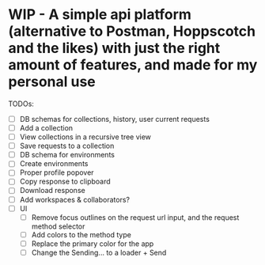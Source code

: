 # WIP - A simple api platform (alternative to Postman, Hoppscotch and the likes) with just the right amount of features, and made for my personal use

TODOs:

- [ ] DB schemas for collections, history, user current requests
- [ ] Add a collection
- [ ] View collections in a recursive tree view
- [ ] Save requests to a collection
- [ ] DB schema for environments
- [ ] Create environments
- [ ] Proper profile popover
- [ ] Copy response to clipboard
- [ ] Download response
- [ ] Add workspaces & collaborators?
- [ ] UI
  - [ ] Remove focus outlines on the request url input, and the request method selector
  - [ ] Add colors to the method type
  - [ ] Replace the primary color for the app
  - [ ] Change the Sending... to a loader + Send
